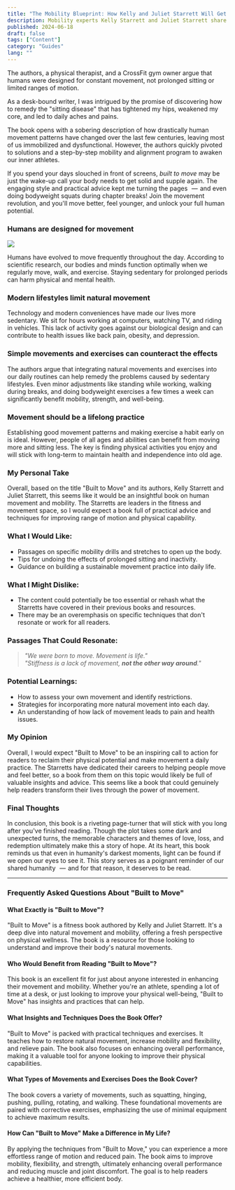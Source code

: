 ```yaml
---
title: "The Mobility Blueprint: How Kelly and Juliet Starrett Will Get You Strong, Flexible, and Built to Move"
description: Mobility experts Kelly Starrett and Juliet Starrett share practical strategies for improving movement and reclaiming physical freedom in their new book ‘ Built to Move' — an essential guide for anyone looking to move better, feel better, and discover their physical potential.
published: 2024-06-18
draft: false
tags: ["Content"]
category: "Guides"
lang: ""
---
```


<!-- ![Hero Image](./heroImage.jpg) -->

The authors, a physical therapist, and a CrossFit gym owner argue that humans were designed for constant movement, not prolonged sitting or limited ranges of motion.

As a desk-bound writer, I was intrigued by the promise of discovering how to remedy the "sitting disease" that has tightened my hips, weakened my core, and led to daily aches and pains.


The book opens with a sobering description of how drastically human movement patterns have changed over the last few centuries, leaving most of us immobilized and dysfunctional. However, the authors quickly pivoted to solutions and a step-by-step mobility and alignment program to awaken our inner athletes.

If you spend your days slouched in front of screens, _built to move_ may be just the wake-up call your body needs to get solid and supple again. The engaging style and practical advice kept me turning the pages   —  and even doing bodyweight squats during chapter breaks! Join the movement revolution, and you'll move better, feel younger, and unlock your full human potential.

### Humans are designed for movement

![](https://cdn-images-1.medium.com/max/800/0*sdwtvQY9hBFgK7q9.png)

Humans have evolved to move frequently throughout the day. According to scientific research, our bodies and minds function optimally when we regularly move, walk, and exercise. Staying sedentary for prolonged periods can harm physical and mental health.

### Modern lifestyles limit natural movement

Technology and modern conveniences have made our lives more sedentary. We sit for hours working at computers, watching TV, and riding in vehicles. This lack of activity goes against our biological design and can contribute to health issues like back pain, obesity, and depression.

### Simple movements and exercises can counteract the effects

The authors argue that integrating natural movements and exercises into our daily routines can help remedy the problems caused by sedentary lifestyles. Even minor adjustments like standing while working, walking during breaks, and doing bodyweight exercises a few times a week can significantly benefit mobility, strength, and well-being.

### Movement should be a lifelong practice

Establishing good movement patterns and making exercise a habit early on is ideal. However, people of all ages and abilities can benefit from moving more and sitting less. The key is finding physical activities you enjoy and will stick with long-term to maintain health and independence into old age.

### My Personal Take

Overall, based on the title "Built to Move" and its authors, Kelly Starrett and Juliet Starrett, this seems like it would be an insightful book on human movement and mobility. The Starretts are leaders in the fitness and movement space, so I would expect a book full of practical advice and techniques for improving range of motion and physical capability.

### What I Would Like:

- Passages on specific mobility drills and stretches to open up the body.
- Tips for undoing the effects of prolonged sitting and inactivity.
- Guidance on building a sustainable movement practice into daily life.

### What I Might Dislike:

- The content could potentially be too essential or rehash what the Starretts have covered in their previous books and resources.
- There may be an overemphasis on specific techniques that don't resonate or work for all readers.

### Passages That Could Resonate:

> _"We were born to move. Movement is life."  
> "Stiffness is a lack of movement, **not the other way around**."_

### Potential Learnings:

- How to assess your own movement and identify restrictions.
- Strategies for incorporating more natural movement into each day.
- An understanding of how lack of movement leads to pain and health issues.

### My Opinion

Overall, I would expect "Built to Move" to be an inspiring call to action for readers to reclaim their physical potential and make movement a daily practice. The Starretts have dedicated their careers to helping people move and feel better, so a book from them on this topic would likely be full of valuable insights and advice. This seems like a book that could genuinely help readers transform their lives through the power of movement.

### Final Thoughts

In conclusion, this book is a riveting page-turner that will stick with you long after you've finished reading. Though the plot takes some dark and unexpected turns, the memorable characters and themes of love, loss, and redemption ultimately make this a story of hope. At its heart, this book reminds us that even in humanity's darkest moments, light can be found if we open our eyes to see it. This story serves as a poignant reminder of our shared humanity   —  and for that reason, it deserves to be read.

---

### Frequently Asked Questions About "Built to Move"

#### What Exactly is "Built to Move"?

"Built to Move" is a fitness book authored by Kelly and Juliet Starrett. It's a deep dive into natural movement and mobility, offering a fresh perspective on physical wellness. The book is a resource for those looking to understand and improve their body's natural movements.

#### Who Would Benefit from Reading "Built to Move"?

This book is an excellent fit for just about anyone interested in enhancing their movement and mobility. Whether you're an athlete, spending a lot of time at a desk, or just looking to improve your physical well-being, "Built to Move" has insights and practices that can help.

#### What Insights and Techniques Does the Book Offer?

"Built to Move" is packed with practical techniques and exercises. It teaches how to restore natural movement, increase mobility and flexibility, and relieve pain. The book also focuses on enhancing overall performance, making it a valuable tool for anyone looking to improve their physical capabilities.

#### What Types of Movements and Exercises Does the Book Cover?

The book covers a variety of movements, such as squatting, hinging, pushing, pulling, rotating, and walking. These foundational movements are paired with corrective exercises, emphasizing the use of minimal equipment to achieve maximum results.

#### How Can "Built to Move" Make a Difference in My Life?

By applying the techniques from "Built to Move," you can experience a more effortless range of motion and reduced pain. The book aims to improve mobility, flexibility, and strength, ultimately enhancing overall performance and reducing muscle and joint discomfort. The goal is to help readers achieve a healthier, more efficient body.
